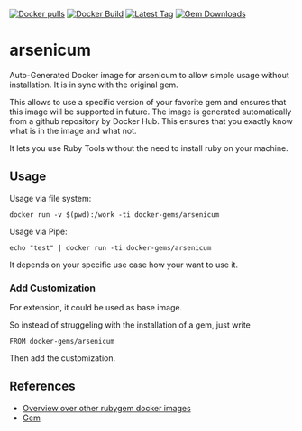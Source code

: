 [![Docker pulls](https://img.shields.io/docker/pulls/rubygem/arsenicum.svg)](https://hub.docker.com/r/rubygem/arsenicum/)
[![Docker Build](https://img.shields.io/docker/automated/rubygem/arsenicum.svg)](https://hub.docker.com/r/rubygem/arsenicum/)
[![Latest Tag](https://img.shields.io/github/tag/docker-rubygem/arsenicum.svg)](https://hub.docker.com/r/rubygem/arsenicum/)
[![Gem Downloads](https://img.shields.io/gem/dt/arsenicum.svg)](https://rubygems.org/gems/arsenicum/)
# arsenicum

Auto-Generated Docker image for arsenicum to allow simple usage without installation.
It is in sync with the original gem.

This allows to use a specific version of your favorite gem and ensures that this image will be supported in future.
The image is generated automatically from a github repository by Docker Hub.
This ensures that you exactly know what is in the image and what not.

It lets you use Ruby Tools without the need to install ruby on your machine.

## Usage

Usage via file system:

`docker run -v $(pwd):/work -ti docker-gems/arsenicum`

Usage via Pipe:

`echo "test" | docker run -ti docker-gems/arsenicum`

It depends on your specific use case how your want to use it.

### Add Customization

For extension, it could be used as base image.

So instead of struggeling with the installation of a gem, just write

`FROM docker-gems/arsenicum`

Then add the customization.

## References

 - [Overview over other rubygem docker images](https://github.com/thinkbot/docker-rubygem)
 - [Gem](https://rubygems.org/gems/arsenicum/)
